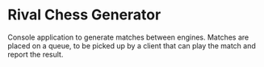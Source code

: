 Rival Chess Generator
=====================

Console application to generate matches between engines. Matches are placed on a queue, to be picked up by a client that
can play the match and report the result.
